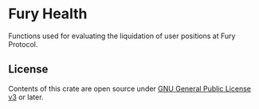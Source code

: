 # Fury Health

Functions used for evaluating the liquidation of user positions at Fury Protocol.

## License

Contents of this crate are open source under [GNU General Public License v3](../../LICENSE) or later.
